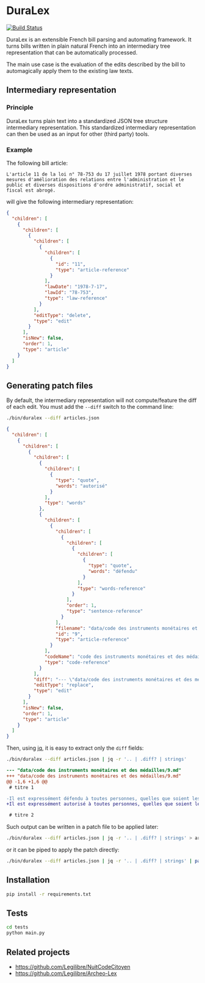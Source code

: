 # DuraLex

[![Build Status](http://img.shields.io/travis/promethe42/duralex.svg)](https://travis-ci.org/promethe42/duralex)

DuraLex is an extensible French bill parsing and automating framework.
It turns bills written in plain natural French into an intermediary tree representation that can be automatically processed.

The main use case is the evaluation of the edits described by the bill to automagically apply them to the existing law texts.

## Intermediary representation

### Principle

DuraLex turns plain text into a standardized JSON tree structure intermediary representation.
This standardized intermediary representation can then be used as an input for other (third party) tools.

### Example

The following bill article:

```
L'article 11 de la loi n° 78-753 du 17 juillet 1978 portant diverses mesures d'amélioration des relations entre l'administration et le public et diverses dispositions d'ordre administratif, social et fiscal est abrogé.
```

will give the following intermediary representation:

```json
{
  "children": [
    {
      "children": [
        {
          "children": [
            {
              "children": [
                {
                  "id": "11",
                  "type": "article-reference"
                }
              ],
              "lawDate": "1978-7-17",
              "lawId": "78-753",
              "type": "law-reference"
            }
          ],
          "editType": "delete",
          "type": "edit"
        }
      ],
      "isNew": false,
      "order": 1,
      "type": "article"
    }
  ]
}
```

## Generating patch files

By default, the intermediary representation will not compute/feature the diff of each edit.
You must add the `--diff` switch to the command line:

```bash
./bin/duralex --diff articles.json
```

```json
{
  "children": [
    {
      "children": [
        {
          "children": [
            {
              "children": [
                {
                  "type": "quote",
                  "words": "autorisé"
                }
              ],
              "type": "words"
            },
            {
              "children": [
                {
                  "children": [
                    {
                      "children": [
                        {
                          "children": [
                            {
                              "type": "quote",
                              "words": "défendu"
                            }
                          ],
                          "type": "words-reference"
                        }
                      ],
                      "order": 1,
                      "type": "sentence-reference"
                    }
                  ],
                  "filename": "data/code des instruments monétaires et des médailles/9.md",
                  "id": "9",
                  "type": "article-reference"
                }
              ],
              "codeName": "code des instruments monétaires et des médailles",
              "type": "code-reference"
            }
          ],
          "diff": "--- \"data/code des instruments monétaires et des médailles/9.md\"\n+++ \"data/code des instruments monétaires et des médailles/9.md\"\n@@ -1,6 +1,6 @@\n # titre 1\n \n-Il est expressément défendu à toutes personnes, quelles que soient les professions qu'elles exercent, de frapper ou de faire frapper des médailles, jetons ou pièces de plaisir, d'or, d'argent et autres métaux, ailleurs que dans les ateliers de la monnaie, à moins d'être munies d'une autorisation spéciale du ministre de l'économie et des finances.\n+Il est expressément autorisé à toutes personnes, quelles que soient les professions qu'elles exercent, de frapper ou de faire frapper des médailles, jetons ou pièces de plaisir, d'or, d'argent et autres métaux, ailleurs que dans les ateliers de la monnaie, à moins d'être munies d'une autorisation spéciale du ministre de l'économie et des finances.\n \n # titre 2\n ",
          "editType": "replace",
          "type": "edit"
        }
      ],
      "isNew": false,
      "order": 1,
      "type": "article"
    }
  ]
}
```

Then, using [jq](https://stedolan.github.io/jq/), it is easy to extract only the `diff` fields:

```bash
./bin/duralex --diff articles.json | jq -r '.. | .diff? | strings'
```

```patch
--- "data/code des instruments monétaires et des médailles/9.md"
+++ "data/code des instruments monétaires et des médailles/9.md"
@@ -1,6 +1,6 @@
 # titre 1

-Il est expressément défendu à toutes personnes, quelles que soient les professions qu'elles exercent, de frapper ou de faire frapper des médailles, jetons ou pièces de plaisir, d'or, d'argent et autres métaux, ailleurs que dans les ateliers de la monnaie, à moins d'être munies d'une autorisation spéciale du ministre de l'économie et des finances.
+Il est expressément autorisé à toutes personnes, quelles que soient les professions qu'elles exercent, de frapper ou de faire frapper des médailles, jetons ou pièces de plaisir, d'or, d'argent et autres métaux, ailleurs que dans les ateliers de la monnaie, à moins d'être munies d'une autorisation spéciale du ministre de l'économie et des finances.

 # titre 2
```

Such output can be written in a patch file to be applied later:

```bash
./bin/duralex --diff articles.json | jq -r '.. | .diff? | strings' > articles.patch
```

or it can be piped to apply the patch directly:

```bash
./bin/duralex --diff articles.json | jq -r '.. | .diff? | strings' | patch -p0
```

## Installation

```bash
pip install -r requirements.txt
```

## Tests

```bash
cd tests
python main.py
```

## Related projects

* https://github.com/Legilibre/NuitCodeCitoyen
* https://github.com/Legilibre/Archeo-Lex
